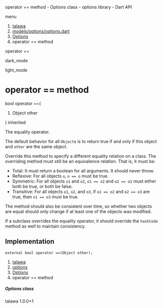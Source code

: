 




operator == method - Options class - options library - Dart API







menu

1. [talawa](../../index.html)
2. [models/options/options.dart](../../models_options_options/models_options_options-library.html)
3. [Options](../../models_options_options/Options-class.html)
4. operator == method

operator ==


dark\_mode

light\_mode




# operator == method


bool
operator ==(

1. Object other

)
inherited

The equality operator.

The default behavior for all `Object`s is to return true if and
only if this object and `other` are the same object.

Override this method to specify a different equality relation on
a class. The overriding method must still be an equivalence relation.
That is, it must be:

* Total: It must return a boolean for all arguments. It should never throw.
* Reflexive: For all objects `o`, `o == o` must be true.
* Symmetric: For all objects `o1` and `o2`, `o1 == o2` and `o2 == o1` must
  either both be true, or both be false.
* Transitive: For all objects `o1`, `o2`, and `o3`, if `o1 == o2` and
  `o2 == o3` are true, then `o1 == o3` must be true.

The method should also be consistent over time,
so whether two objects are equal should only change
if at least one of the objects was modified.

If a subclass overrides the equality operator, it should override
the `hashCode` method as well to maintain consistency.


## Implementation

```
external bool operator ==(Object other);
```

 


1. [talawa](../../index.html)
2. [options](../../models_options_options/models_options_options-library.html)
3. [Options](../../models_options_options/Options-class.html)
4. operator == method

##### Options class





talawa
1.0.0+1






